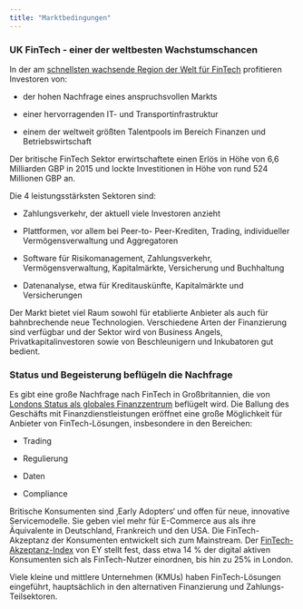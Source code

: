 ```yaml
---
title: "Marktbedingungen"
---
```


### UK FinTech - einer der weltbesten Wachstumschancen

In der am [schnellsten wachsende Region der Welt für FinTech](https://www.gov.uk/government/publications/uk-fintech-on-the-cutting-edge) profitieren Investoren von:

- der hohen Nachfrage eines anspruchsvollen Markts

- einer hervorragenden IT- und Transportinfrastruktur

- einem der weltweit größten Talentpools im Bereich Finanzen und Betriebswirtschaft

Der britische FinTech Sektor erwirtschaftete einen Erlös in Höhe von 6,6 Milliarden GBP in 2015 und lockte Investitionen in Höhe von rund 524 Millionen GBP an.

Die 4 leistungsstärksten Sektoren sind:

- Zahlungsverkehr, der aktuell viele Investoren anzieht

- Plattformen, vor allem bei Peer-to- Peer-Krediten, Trading, individueller Vermögensverwaltung und Aggregatoren

- Software für Risikomanagement, Zahlungsverkehr, Vermögensverwaltung, Kapitalmärkte, Versicherung und Buchhaltung

- Datenanalyse, etwa für Kreditauskünfte, Kapitalmärkte und Versicherungen

Der Markt bietet viel Raum sowohl für etablierte Anbieter als auch für bahnbrechende neue Technologien. Verschiedene Arten der Finanzierung sind verfügbar und der Sektor wird von Business Angels, Privatkapitalinvestoren sowie von Beschleunigern und Inkubatoren gut bedient.

### Status und Begeisterung beflügeln die Nachfrage

Es gibt eine große Nachfrage nach FinTech in Großbritannien, die von [Londons Status als globales Finanzzentrum](http://www.longfinance.net/global-financial-centres-index-20/1034-gfci-20-the-overall-rankings.html) beflügelt wird. Die Ballung des Geschäfts mit Finanzdienstleistungen eröffnet eine große Möglichkeit für Anbieter von FinTech-Lösungen, insbesondere in den Bereichen:

- Trading

- Regulierung

- Daten

- Compliance

Britische Konsumenten sind ‚Early Adopters‘ und offen für neue, innovative Servicemodelle. Sie geben viel mehr für E-Commerce aus als ihre Äquivalente in Deutschland, Frankreich und den USA. Die FinTech-Akzeptanz der Konsumenten entwickelt sich zum Mainstream. Der [FinTech-Akzeptanz-Index](http://www.ey.com/gl/en/industries/financial-services/ey-fintech-adoption-index) von EY stellt fest, dass etwa 14 % der digital aktiven Konsumenten sich als FinTech-Nutzer einordnen, bis hin zu 25% in London.

Viele kleine und mittlere Unternehmen (KMUs) haben FinTech-Lösungen eingeführt, hauptsächlich in den alternativen Finanzierung und Zahlungs-Teilsektoren.
